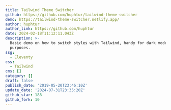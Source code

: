 ```yaml
---
title: Tailwind Theme Switcher
github: https://github.com/huphtur/tailwind-theme-switcher
demo: https://tailwind-theme-switcher.netlify.app/
author: huphtur
author_link: https://github.com/huphtur
date: 2024-02-18T11:12:11.043Z
description: >-
  Basic demo on how to switch styles with Tailwind, handy for dark mode type
  purposes.
ssg:
  - Eleventy
css:
  - Tailwind
cms: []
category: []
draft: false
publish_date: '2019-05-20T23:46:10Z'
update_date: '2024-07-31T23:35:20Z'
github_star: 188
github_fork: 10
---
```

